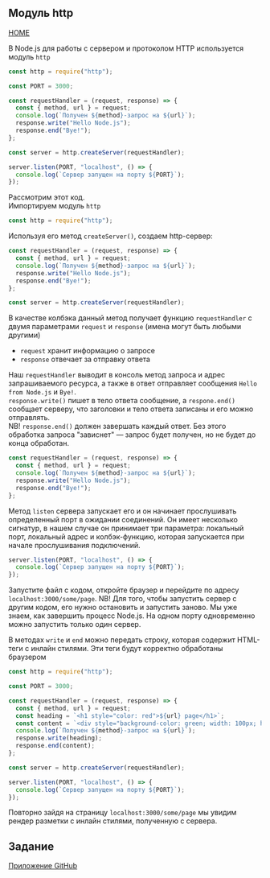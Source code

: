 ## Модуль http

[HOME](../../README.md)

В Node.js для работы с сервером и протоколом HTTP используется модуль `http`

```js
const http = require("http");

const PORT = 3000;

const requestHandler = (request, response) => {
  const { method, url } = request;
  console.log(`Получен ${method}-запрос на ${url}`);
  response.write("Hello Node.js");
  response.end("Bye!");
};

const server = http.createServer(requestHandler);

server.listen(PORT, "localhost", () => {
  console.log(`Сервер запущен на порту ${PORT}`);
});
```

Рассмотрим этот код.  
Импортируем модуль `http`

```js
const http = require("http");
```

Используя его метод `createServer()`, создаем http-сервер:

```js
const requestHandler = (request, response) => {
  const { method, url } = request;
  console.log(`Получен ${method}-запрос на ${url}`);
  response.write("Hello Node.js");
  response.end("Bye!");
};

const server = http.createServer(requestHandler);
```

В качестве колбэка данный метод получает функцию `requestHandler` с двумя параметрами `request` и `response` (имена могут быть любыми другими)

- `request` хранит информацию о запросе
- `response` отвечает за отправку ответа

Наш `requestHandler` выводит в консоль метод запроса и адрес запрашиваемого ресурса, а также в ответ отправляет сообщения `Hello from Node.js` и `Bye!`.  
`response.write()` пишет в тело ответа сообщение, а `respone.end()` сообщает серверу, что заголовки и тело ответа записаны и его можно отправлять.  
NB! `response.end()` должен завершать каждый ответ. Без этого обработка запроса "зависнет" — запрос будет получен, но не будет до конца обработан.

```js
const requestHandler = (request, response) => {
  const { method, url } = request;
  console.log(`Получен ${method}-запрос на ${url}`);
  response.write("Hello Node.js");
  response.end("Bye!");
};
```

Метод `listen` сервера запускает его и он начинает прослушивать определенный порт в ожидании соединений. Он имеет несколько сигнатур, в нашем случае он принимает три параметра: локальный порт, локальный адрес и колбэк-функцию, которая запускается при начале прослушивания подключений.

```js
server.listen(PORT, "localhost", () => {
  console.log(`Сервер запущен на порту ${PORT}`);
});
```

Запустите файл с кодом, откройте браузер и перейдите по адресу `localhost:3000/some/page`.
NB! Для того, чтобы запустить сервер с другим кодом, его нужно остановить и запустить заново. Мы уже знаем, как завершить процесс Node.js. На одном порту одновременно можно запустить только один сервер.

В методах `write` и `end` можно передать строку, которая содержит HTML-теги с инлайн стилями. Эти теги будут корректно обработаны браузером

```js
const http = require("http");

const PORT = 3000;

const requestHandler = (request, response) => {
  const { method, url } = request;
  const heading = `<h1 style="color: red">${url} page</h1>`;
  const content = `<div style="background-color: green; width: 100px; height: 100px">Green block 100px x 100px</div>`;
  console.log(`Получен ${method}-запрос на ${url}`);
  response.write(heading);
  response.end(content);
};

const server = http.createServer(requestHandler);

server.listen(PORT, "localhost", () => {
  console.log(`Сервер запущен на порту ${PORT}`);
});
```

Повторно зайдя на страницу `localhost:3000/some/page` мы увидим рендер разметки с инлайн стилями, полученную с сервера.

## Задание

[Приложение GitHub](../projects/github-app.md)
